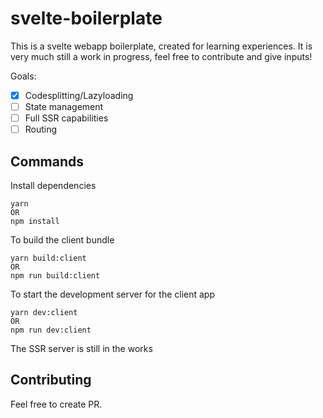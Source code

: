 # svelte-boilerplate
This is a svelte webapp boilerplate, created for learning experiences. It is very much still a work in progress, feel free to contribute and give inputs!

Goals:
- [x] Codesplitting/Lazyloading
- [ ] State management
- [ ] Full SSR capabilities
- [ ] Routing

## Commands
Install dependencies
```
yarn
OR
npm install
```

To build the client bundle
```
yarn build:client
OR
npm run build:client
```

To start the development server for the client app
```
yarn dev:client
OR
npm run dev:client
```

The SSR server is still in the works

## Contributing
Feel free to create PR.
